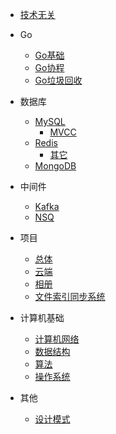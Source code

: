 
* [技术无关](./docs/a-1技术无关.md)
  
* Go
  * [Go基础](./docs/b-1Go基础.md)
  * [Go协程](./docs/b-2Go协程.md)
  * [Go垃圾回收](./docs/b-3Go垃圾回收.md)

* 数据库
  * [MySQL](./docs/c-1MySQL.md)
    * [MVCC](./docs/c-1MySQL-MVCC.md)
  * [Redis](./docs/c-2Redis.md)
    * [其它](./docs/c-2Redis-其它.md)
  * [MongoDB](./docs/c-3MongoDB.md)

* 中间件
  * [Kafka](./docs/d-1Kafka.md)
  * [NSQ](./docs/d-2NSQ.md)

* 项目
  * [总体](./docs/e-1总体.md)
  * [云端](./docs/e-2云端.md)
  * [相册](./docs/e-3相册.md)
  * [文件索引同步系统](./docs/e-4文件索引同步系统.md)

* 计算机基础
  * [计算机网络](./docs/f-1计算机网络.md)
  * [数据结构](./docs/f-2数据结构.md)
  * [算法](./docs/f-3算法.md)
  * [操作系统](./docs/f-4操作系统.md)

* 其他
  * [设计模式](./docs/g-1设计模式.md)

  

